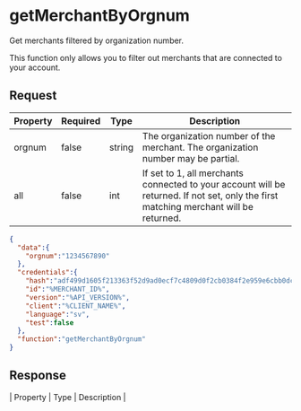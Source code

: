 # getMerchantByOrgnum

Get merchants filtered by organization number.

This function only allows you to filter out merchants that are connected to your account.

## Request

| Property | Required | Type   | Description                                                                                                                           |
|----------|----------|--------|---------------------------------------------------------------------------------------------------------------------------------------|
| orgnum   | false    | string | The organization number of the merchant. The organization number may be partial.                                                      |
| all      | false    | int    | If set to 1, all merchants connected to your account will be returned. If not set, only the first matching merchant will be returned. |

```json
{
  "data":{
    "orgnum":"1234567890"
  },
  "credentials":{
    "hash":"adf499d1605f213363f52d9ad0ecf7c4809d0f2cb0384f2e959e6cbb0dc84e5a4443a259d76bf6893e37e8212b5f3c9852377be1cd0d7fb472adc0b2f2618796",
    "id":"%MERCHANT_ID%",
    "version":"%API_VERSION%",
    "client":"%CLIENT_NAME%",
    "language":"sv",
    "test":false
  },
  "function":"getMerchantByOrgnum"
}
```

## Response

| Property | Type   | Description                                                                                                                |
